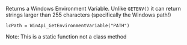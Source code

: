 ﻿Returns a Windows Environment Variable. Unlike `GETENV()` it can return strings larger than 255 characters (specifically the Windows path!)

```foxpro
lcPath = WinApi_GetEnvironmentVariable("PATH")
```

Note: This is a static function not a class method